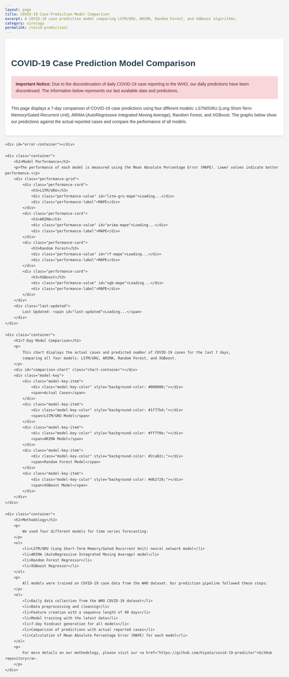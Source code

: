 ```yaml
---
layout: page
title: COVID-19 Case Prediction Model Comparison
excerpt: A COVID-19 case prediction model comparing LSTM/GRU, ARIMA, Random Forest, and XGBoost algorithms.
category: virology
permalink: /covid-prediction/
---
```

<html lang="en">
<head>
    <meta charset="UTF-8">
    <meta name="viewport" content="width=device-width, initial-scale=1.0">
    <title>COVID-19 Case Prediction Model Comparison</title>
    <script src="https://cdn.plot.ly/plotly-latest.min.js" defer></script>
    <script src="https://cdnjs.cloudflare.com/ajax/libs/dayjs/1.10.4/dayjs.min.js" defer></script>
    <style>
        body {
            font-family: 'Arial', sans-serif;
            line-height: 1.6;
            color: #333;
            max-width: 1200px;
            margin: 0 auto;
            padding: 20px;
            background-color: #f4f4f4;
        }
        h1, h2, h3 {
            color: #2c3e50;
        }
        .container {
            background-color: #fff;
            border-radius: 8px;
            padding: 20px;
            margin-bottom: 20px;
            box-shadow: 0 2px 4px rgba(0,0,0,0.1);
        }
        .alert {
            background-color: #f8d7da;
            border-color: #f5c6cb;
            color: #721c24;
            padding: 15px;
            border-radius: 4px;
            margin-bottom: 20px;
        }
        .performance-grid {
            display: grid;
            grid-template-columns: repeat(auto-fit, minmax(250px, 1fr));
            gap: 20px;
            margin-top: 20px;
        }
        .performance-card {
            background-color: #f8f9fa;
            border-radius: 8px;
            padding: 20px;
            text-align: center;
            transition: transform 0.3s ease-in-out, box-shadow 0.3s ease-in-out;
        }
        .performance-card:hover {
            transform: translateY(-5px);
            box-shadow: 0 4px 8px rgba(0,0,0,0.1);
        }
        .performance-card h3 {
            margin-top: 0;
            color: #34495e;
            font-size: 1.2em;
        }
        .performance-value {
            font-size: 2em;
            font-weight: bold;
            color: #2980b9;
            margin: 10px 0;
        }
        .performance-label {
            font-size: 0.9em;
            color: #7f8c8d;
        }
        .last-updated {
            text-align: center;
            margin-top: 20px;
            font-style: italic;
            color: #7f8c8d;
        }
        .chart-container {
            height: 500px;
            margin-top: 20px;
        }
        .model-key {
            display: flex;
            justify-content: center;
            flex-wrap: wrap;
            margin-top: 20px;
        }
        .model-key-item {
            margin: 5px 10px;
            display: flex;
            align-items: center;
        }
        .model-key-color {
            width: 20px;
            height: 20px;
            margin-right: 5px;
            border-radius: 50%;
        }
        .error-message {
            color: #e74c3c;
            font-weight: bold;
            text-align: center;
            padding: 20px;
            background-color: #fadbd8;
            border-radius: 8px;
            margin-top: 20px;
        }
    </style>
</head>
<body>
    <div class="container">
        <h1>COVID-19 Case Prediction Model Comparison</h1>
        <div class="alert">
            <strong>Important Notice:</strong> Due to the discontinuation of daily COVID-19 case reporting to the WHO, our daily predictions have been discontinued. The information below represents our last available data and predictions.
        </div>
        <p>
            This page displays a 7-day comparison of COVID-19 case predictions using four different models:
            LSTM/GRU (Long Short-Term Memory/Gated Recurrent Unit), ARIMA (AutoRegressive Integrated Moving Average),
            Random Forest, and XGBoost. The graphs below show our predictions against the actual reported cases
            and compare the performance of all models.
        </p>
    </div>

    <div id="error-container"></div>

    <div class="container">
        <h2>Model Performance</h2>
        <p>The performance of each model is measured using the Mean Absolute Percentage Error (MAPE). Lower values indicate better performance.</p>
        <div class="performance-grid">
            <div class="performance-card">
                <h3>LSTM/GRU</h3>
                <div class="performance-value" id="lstm-gru-mape">Loading...</div>
                <div class="performance-label">MAPE</div>
            </div>
            <div class="performance-card">
                <h3>ARIMA</h3>
                <div class="performance-value" id="arima-mape">Loading...</div>
                <div class="performance-label">MAPE</div>
            </div>
            <div class="performance-card">
                <h3>Random Forest</h3>
                <div class="performance-value" id="rf-mape">Loading...</div>
                <div class="performance-label">MAPE</div>
            </div>
            <div class="performance-card">
                <h3>XGBoost</h3>
                <div class="performance-value" id="xgb-mape">Loading...</div>
                <div class="performance-label">MAPE</div>
            </div>
        </div>
        <div class="last-updated">
            Last Updated: <span id="last-updated">Loading...</span>
        </div>
    </div>

    <div class="container">
        <h2>7-Day Model Comparison</h2>
        <p>
            This chart displays the actual cases and predicted number of COVID-19 cases for the last 7 days,
            comparing all four models: LSTM/GRU, ARIMA, Random Forest, and XGBoost.
        </p>
        <div id="comparison-chart" class="chart-container"></div>
        <div class="model-key">
            <div class="model-key-item">
                <div class="model-key-color" style="background-color: #000000;"></div>
                <span>Actual Cases</span>
            </div>
            <div class="model-key-item">
                <div class="model-key-color" style="background-color: #1f77b4;"></div>
                <span>LSTM/GRU Model</span>
            </div>
            <div class="model-key-item">
                <div class="model-key-color" style="background-color: #ff7f0e;"></div>
                <span>ARIMA Model</span>
            </div>
            <div class="model-key-item">
                <div class="model-key-color" style="background-color: #2ca02c;"></div>
                <span>Random Forest Model</span>
            </div>
            <div class="model-key-item">
                <div class="model-key-color" style="background-color: #d62728;"></div>
                <span>XGBoost Model</span>
            </div>
        </div>
    </div>

    <div class="container">
        <h2>Methodology</h2>
        <p>
            We used four different models for time series forecasting:
        </p>
        <ol>
            <li>LSTM/GRU (Long Short-Term Memory/Gated Recurrent Unit) neural network model</li>
            <li>ARIMA (AutoRegressive Integrated Moving Average) model</li>
            <li>Random Forest Regressor</li>
            <li>XGBoost Regressor</li>
        </ol>
        <p>
            All models were trained on COVID-19 case data from the WHO dataset. Our prediction pipeline followed these steps:
        </p>
        <ol>
            <li>Daily data collection from the WHO COVID-19 dataset</li>
            <li>Data preprocessing and cleaning</li>
            <li>Feature creation with a sequence length of 90 days</li>
            <li>Model training with the latest data</li>
            <li>7-day hindcast generation for all models</li>
            <li>Comparison of predictions with actual reported cases</li>
            <li>Calculation of Mean Absolute Percentage Error (MAPE) for each model</li>
        </ol>
        <p>
            For more details on our methodology, please visit our <a href="https://github.com/hiyata/covid-19-predictor">GitHub repository</a>.
        </p>
    </div>

<script src="https://cdn.plot.ly/plotly-latest.min.js"></script>
<script src="https://cdnjs.cloudflare.com/ajax/libs/dayjs/1.10.4/dayjs.min.js"></script>
<script>
document.addEventListener('DOMContentLoaded', function() {
    function displayErrorMessage(message) {
        const errorContainer = document.getElementById('error-container');
        errorContainer.innerHTML = `<div class="error-message">${message}</div>`;
    }
    
    function updateMetrics(data) {
        document.getElementById('lstm-gru-mape').textContent = data.mape.lstm_gru.toFixed(2) + '%';
        document.getElementById('arima-mape').textContent = data.mape.arima.toFixed(2) + '%';
        document.getElementById('rf-mape').textContent = data.mape.random_forest.toFixed(2) + '%';
        document.getElementById('xgb-mape').textContent = data.mape.xgboost.toFixed(2) + '%';
        document.getElementById('last-updated').textContent = dayjs(data.last_updated).format('MMMM D, YYYY HH:mm:ss');
    }
    
    function createComparisonChart(data) {
        if (typeof Plotly === 'undefined') {
            displayErrorMessage('Plotly library is not loaded, please refresh the page to fix this.');
            return;
        }

        const actualTrace = {
            x: data.dates,
            y: data.actual,
            type: 'scatter',
            mode: 'lines+markers',
            name: 'Actual Cases',
            line: {color: '#000000', width: 3}
        };
        
        const lstmGruTrace = {
            x: data.dates,
            y: data.lstm_gru_predictions,
            type: 'scatter',
            mode: 'lines+markers',
            name: 'LSTM/GRU Prediction',
            line: {color: '#1f77b4'}
        };
        
        const arimaTrace = {
            x: data.dates,
            y: data.arima_predictions,
            type: 'scatter',
            mode: 'lines+markers',
            name: 'ARIMA Prediction',
            line: {color: '#ff7f0e'}
        };
        
        const rfTrace = {
            x: data.dates,
            y: data.rf_predictions,
            type: 'scatter',
            mode: 'lines+markers',
            name: 'Random Forest Prediction',
            line: {color: '#2ca02c'}
        };
        
        const xgbTrace = {
            x: data.dates,
            y: data.xgb_predictions,
            type: 'scatter',
            mode: 'lines+markers',
            name: 'XGBoost Prediction',
            line: {color: '#d62728'}
        };

        const layout = {
            title: '7-Day COVID-19 Case Prediction Comparison',
            xaxis: { title: 'Date' },
            yaxis: { title: 'Number of Cases' },
            legend: {orientation: 'h', y: -0.2}
        };

        Plotly.newPlot('comparison-chart', [actualTrace, lstmGruTrace, arimaTrace, rfTrace, xgbTrace], layout);
    }

    function fetchData() {
        fetch('/assets/covid-19-files/covid_predictions.json')
            .then(response => {
                console.log('Response status:', response.status);
                if (!response.ok) {
                    throw new Error(`HTTP error! status: ${response.status}`);
                }
                return response.json();
            })
            .then(data => {
                console.log('Prediction data received:', data);
                updateMetrics(data);
                createComparisonChart(data);
            })
            .catch(error => {
                console.error('Error:', error);
                displayErrorMessage(`Error loading data: ${error.message}`);
            });
    }

    if (typeof Plotly === 'undefined') {
        const plotlyScript = document.createElement('script');
        plotlyScript.src = 'https://cdn.plot.ly/plotly-latest.min.js';
        plotlyScript.onload = fetchData;
        plotlyScript.onerror = function() {
            displayErrorMessage('Failed to load Plotly library, please refresh the page to fix this.');
        };
        document.head.appendChild(plotlyScript);
    } else {
        fetchData();
    }
});
</script>
</body>
</html>